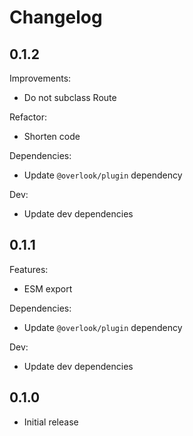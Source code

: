 # Changelog

## 0.1.2

Improvements:

* Do not subclass Route

Refactor:

* Shorten code

Dependencies:

* Update `@overlook/plugin` dependency

Dev:

* Update dev dependencies

## 0.1.1

Features:

* ESM export

Dependencies:

* Update `@overlook/plugin` dependency

Dev:

* Update dev dependencies

## 0.1.0

* Initial release
